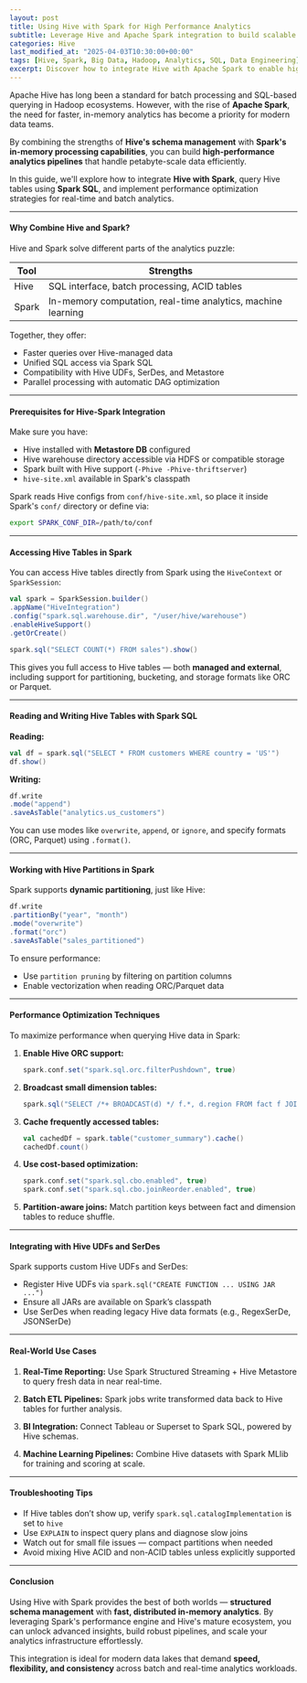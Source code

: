 ```yaml
---
layout: post
title: Using Hive with Spark for High Performance Analytics
subtitle: Leverage Hive and Apache Spark integration to build scalable and efficient big data pipelines
categories: Hive
last_modified_at: "2025-04-03T10:30:00+00:00"
tags: [Hive, Spark, Big Data, Hadoop, Analytics, SQL, Data Engineering]
excerpt: Discover how to integrate Hive with Apache Spark to enable high-performance big data analytics. Learn about Spark SQL, Hive Metastore access, optimization techniques, and real-world use cases.
---
```

Apache Hive has long been a standard for batch processing and SQL-based querying in Hadoop ecosystems. However, with the rise of **Apache Spark**, the need for faster, in-memory analytics has become a priority for modern data teams.

By combining the strengths of **Hive's schema management** with **Spark's in-memory processing capabilities**, you can build **high-performance analytics pipelines** that handle petabyte-scale data efficiently.

In this guide, we'll explore how to integrate **Hive with Spark**, query Hive tables using **Spark SQL**, and implement performance optimization strategies for real-time and batch analytics.

---

#### Why Combine Hive and Spark?

Hive and Spark solve different parts of the analytics puzzle:

| Tool   | Strengths                                  |
|--------|---------------------------------------------|
| Hive   | SQL interface, batch processing, ACID tables |
| Spark  | In-memory computation, real-time analytics, machine learning |

Together, they offer:
- Faster queries over Hive-managed data
- Unified SQL access via Spark SQL
- Compatibility with Hive UDFs, SerDes, and Metastore
- Parallel processing with automatic DAG optimization

---

#### Prerequisites for Hive-Spark Integration

Make sure you have:
- Hive installed with **Metastore DB** configured
- Hive warehouse directory accessible via HDFS or compatible storage
- Spark built with Hive support (`-Phive -Phive-thriftserver`)
- `hive-site.xml` available in Spark's classpath

Spark reads Hive configs from `conf/hive-site.xml`, so place it inside Spark's `conf/` directory or define via:

```bash
export SPARK_CONF_DIR=/path/to/conf
```

---

#### Accessing Hive Tables in Spark

You can access Hive tables directly from Spark using the `HiveContext` or `SparkSession`:

```scala
val spark = SparkSession.builder()
.appName("HiveIntegration")
.config("spark.sql.warehouse.dir", "/user/hive/warehouse")
.enableHiveSupport()
.getOrCreate()

spark.sql("SELECT COUNT(*) FROM sales").show()
```

This gives you full access to Hive tables — both **managed and external**, including support for partitioning, bucketing, and storage formats like ORC or Parquet.

---

#### Reading and Writing Hive Tables with Spark SQL

**Reading:**

```scala
val df = spark.sql("SELECT * FROM customers WHERE country = 'US'")
df.show()
```

**Writing:**

```scala
df.write
.mode("append")
.saveAsTable("analytics.us_customers")
```

You can use modes like `overwrite`, `append`, or `ignore`, and specify formats (ORC, Parquet) using `.format()`.

---

#### Working with Hive Partitions in Spark

Spark supports **dynamic partitioning**, just like Hive:

```scala
df.write
.partitionBy("year", "month")
.mode("overwrite")
.format("orc")
.saveAsTable("sales_partitioned")
```

To ensure performance:
- Use `partition pruning` by filtering on partition columns
- Enable vectorization when reading ORC/Parquet data

---

#### Performance Optimization Techniques

To maximize performance when querying Hive data in Spark:

1. **Enable Hive ORC support:**
   ```scala
   spark.conf.set("spark.sql.orc.filterPushdown", true)
   ```

2. **Broadcast small dimension tables:**
   ```scala
   spark.sql("SELECT /*+ BROADCAST(d) */ f.*, d.region FROM fact f JOIN dim d ON f.key = d.key")
   ```

3. **Cache frequently accessed tables:**
   ```scala
   val cachedDf = spark.table("customer_summary").cache()
   cachedDf.count()
   ```

4. **Use cost-based optimization:**
   ```scala
   spark.conf.set("spark.sql.cbo.enabled", true)
   spark.conf.set("spark.sql.cbo.joinReorder.enabled", true)
   ```

5. **Partition-aware joins:**
   Match partition keys between fact and dimension tables to reduce shuffle.

---

#### Integrating with Hive UDFs and SerDes

Spark supports custom Hive UDFs and SerDes:

- Register Hive UDFs via `spark.sql("CREATE FUNCTION ... USING JAR ...")`
- Ensure all JARs are available on Spark’s classpath
- Use SerDes when reading legacy Hive data formats (e.g., RegexSerDe, JSONSerDe)

---

#### Real-World Use Cases

1. **Real-Time Reporting:**
   Use Spark Structured Streaming + Hive Metastore to query fresh data in near real-time.

2. **Batch ETL Pipelines:**
   Spark jobs write transformed data back to Hive tables for further analysis.

3. **BI Integration:**
   Connect Tableau or Superset to Spark SQL, powered by Hive schemas.

4. **Machine Learning Pipelines:**
   Combine Hive datasets with Spark MLlib for training and scoring at scale.

---

#### Troubleshooting Tips

- If Hive tables don’t show up, verify `spark.sql.catalogImplementation` is set to `hive`
- Use `EXPLAIN` to inspect query plans and diagnose slow joins
- Watch out for small file issues — compact partitions when needed
- Avoid mixing Hive ACID and non-ACID tables unless explicitly supported

---

#### Conclusion

Using Hive with Spark provides the best of both worlds — **structured schema management** with **fast, distributed in-memory analytics**. By leveraging Spark's performance engine and Hive's mature ecosystem, you can unlock advanced insights, build robust pipelines, and scale your analytics infrastructure effortlessly.

This integration is ideal for modern data lakes that demand **speed, flexibility, and consistency** across batch and real-time analytics workloads.
